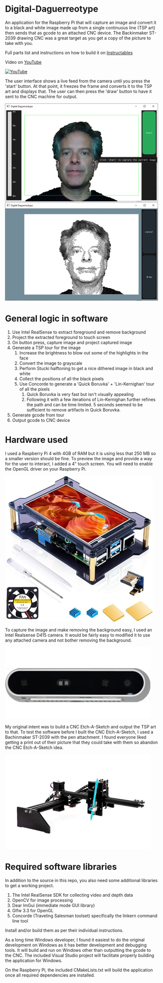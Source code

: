 # Digital-Daguerreotype
An application for the Raspberry Pi that will capture an image and convert it to a black and white image made up from a single continuous line (TSP art) then sends that as gcode to an attached CNC device. The Backinmaker ST-2039 drawing CNC was a great target as you get a copy of the picture to take with you.

Full parts list and instructions on how to build it on [Instructables](https://www.instructables.com/Digital-Daguerreotype-TSP-Art/)

Video on [YouTube](https://www.youtube.com/watch?v=nJ6iOsTt2ks)

[![YouTube](http://img.youtube.com/vi/nJ6iOsTt2ks/0.jpg)](https://www.youtube.com/watch?v=nJ6iOsTt2ks)

The user interface shows a live feed from the camera until you press the 'start' button. At that point, it freezes the frame and converts it to the TSP art and displays that. The user can then press the 'draw' button to have it sent to the CNC machine for output.

![Screenshot of capture screen](images/capture_screenshot.png)
![Screenshot of draw screen](images/draw_screenshot.png)

# General logic in software
1.	Use Intel RealSense to extract foreground and remove background
1.	Project the extracted foreground to touch screen
1.	On button press, capture image and project captured image
1.	Generate a TSP tour for the image
    1.	Increase the brightness to blow out some of the highlights in the face
    1.	Convert the image to grayscale
    1.	Perform Stucki halftoning to get a nice dithered image in black and white
    1.	Collect the positions of all the black pixels
    1.	Use Concorde to generate a 'Quick Boruvka' + 'Lin-Kernighan' tour of all the pixels
        1.	Quick Boruvka is very fast but isn't visually appealing
        1.	Following it with a few iterations of Lin-Kernighan further refines the path and can be time limited. 5 seconds seemed to be sufficient to remove artifacts in Quick Boruvka.
1.	Generate gcode from tour
1.	Output gcode to CNC device

# Hardware used

I used a Raspberry Pi 4 with 4GB of RAM but it is using less that 250 MB so a smaller version should be fine. To preview the image and provide a way for the user to interact, I added a 4" touch screen. You will need to enable the OpenGL driver on your Raspberry Pi.

![Touchscreen](images/miuzei_touchscreen.jpg)

To capture the image and make removing the background easy, I used an Intel Realsense D415 camera. It would be fairly easy to modified it to use any attached camera and not bother removing the background.

![Intel Realsense D415](images/intel_realsense_d415.jpg)

My original  intent was to build a CNC Etch-A-Sketch and output the TSP art to that. To test the software before I built the CNC Etch-A-Sketch, I used a Bachinmaker ST-2039 with the pen attachment. I found everyone liked getting a print out of their picture that they could take with them so abandon the CNC Etch-A-Sketch idea. 

![CNC Hardware](images/bachinmaker_ST-2039.jpg)

# Required software libraries

In addition to the source in this repo, you also need some additional libraries to get a working project.

1.	The Intel RealSense SDK for collecting video and depth data
1.	OpenCV for image processing
1.	Dear ImGui (immediate mode GUI library)
1.	Glfw 3.3 for OpenGL
1.	Concorde (Traveling Salesman toolset) specifically the linkern command line tool

Install and/or build them as per their individual instructions.

As a long time Windows developer, I found it easiest to do the original development on Windows as it has better development and debugging tools. It will build and run on Windows other than outputting the gcode to the CNC. The included Visual Studio project will facilitate properly building the application for Windows.

On the Raspberry Pi, the included CMakeLists.txt will build the application once all required dependencies are installed.

